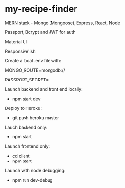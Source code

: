 # my-recipe-finder

MERN stack - Mongo (Mongoose), Express, React, Node

Passport, Bcrypt and JWT for auth

Material UI

Responsive'ish

Create a local .env file with:

MONGO_ROUTE=mongodb://

PASSPORT_SECRET=

Launch backend and front end locally:

- npm start dev

Deploy to Heroku:

- git push heroku master

Lauch backend only:

- npm start

Launch frontend only:

- cd client
- npm start

Launch with node debugging:

- npm run dev-debug
